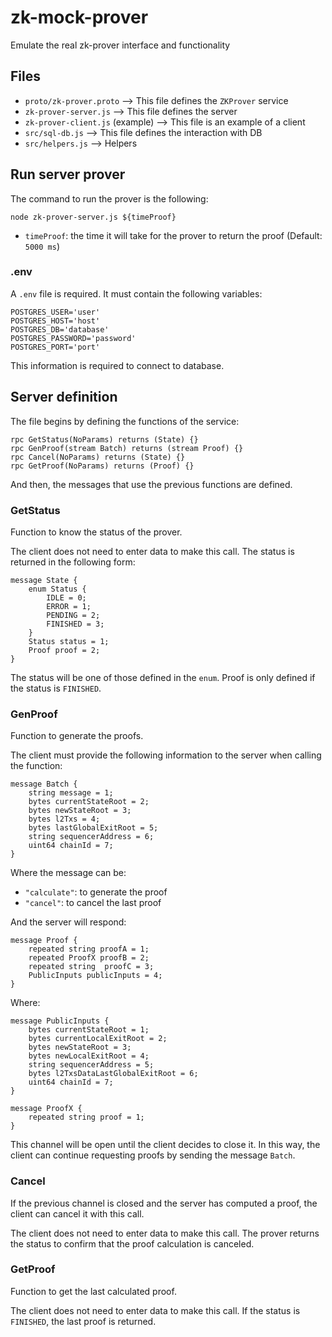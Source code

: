 # zk-mock-prover
Emulate the real zk-prover interface and functionality

## Files
- `proto/zk-prover.proto` --> This file defines the `ZKProver` service
- `zk-prover-server.js` --> This file defines the server
- `zk-prover-client.js` (example) --> This file is an example of a client
- `src/sql-db.js` --> This file defines the interaction with DB
- `src/helpers.js` --> Helpers

## Run server prover

The command to run the prover is the following:
```
node zk-prover-server.js ${timeProof}
```

- `timeProof`: the time it will take for the prover to return the proof (Default: `5000 ms`)

### .env

A `.env` file is required. It must contain the following variables:
```
POSTGRES_USER='user'
POSTGRES_HOST='host'
POSTGRES_DB='database'
POSTGRES_PASSWORD='password'
POSTGRES_PORT='port'
```
This information is required to connect to database.

## Server definition

The file begins by defining the functions of the service:
```
rpc GetStatus(NoParams) returns (State) {}
rpc GenProof(stream Batch) returns (stream Proof) {}
rpc Cancel(NoParams) returns (State) {}
rpc GetProof(NoParams) returns (Proof) {}
```

And then, the messages that use the previous functions are defined.

### GetStatus
Function to know the status of the prover.

The client does not need to enter data to make this call.
The status is returned in the following form:
```
message State {
    enum Status {
        IDLE = 0;
        ERROR = 1;
        PENDING = 2;
        FINISHED = 3;
    }
    Status status = 1;
    Proof proof = 2;
}
```

The status will be one of those defined in the `enum`. Proof is only defined if the status is `FINISHED`.

### GenProof
Function to generate the proofs.

The client must provide the following information to the server when calling the function:
```
message Batch {
    string message = 1;
    bytes currentStateRoot = 2;
    bytes newStateRoot = 3;
    bytes l2Txs = 4;
    bytes lastGlobalExitRoot = 5;
    string sequencerAddress = 6;
    uint64 chainId = 7;
}
```

Where the message can be:
- `"calculate"`: to generate the proof
- `"cancel"`: to cancel the last proof

And the server will respond:
```
message Proof {
    repeated string proofA = 1;
    repeated ProofX proofB = 2;
    repeated string  proofC = 3;
    PublicInputs publicInputs = 4;
}
```

Where:
```
message PublicInputs {
    bytes currentStateRoot = 1;
    bytes currentLocalExitRoot = 2;
    bytes newStateRoot = 3;
    bytes newLocalExitRoot = 4;
    string sequencerAddress = 5;
    bytes l2TxsDataLastGlobalExitRoot = 6;
    uint64 chainId = 7;
}

message ProofX {
    repeated string proof = 1;
}
```

This channel will be open until the client decides to close it. In this way, the client can continue requesting proofs by sending the message `Batch`.

### Cancel
If the previous channel is closed and the server has computed a proof, the client can cancel it with this call.

The client does not need to enter data to make this call.
The prover returns the status to confirm that the proof calculation is canceled.

### GetProof
Function to get the last calculated proof.

The client does not need to enter data to make this call.
If the status is `FINISHED`, the last proof is returned.
